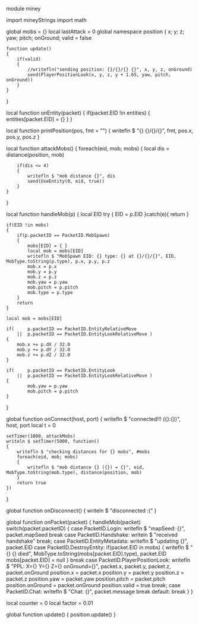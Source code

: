 module miney

import mineyStrings
import math

global mobs = {}
local lastAttack = 0
global namespace position
{
	x; y; z; yaw; pitch; onGround; valid = false
	
	function update()
	{
		if(valid)
		{
			//writefln("sending position: {}/{}/{} {}", x, y, z, onGround)
			send(PlayerPositionLook(x, y, z, y + 1.65, yaw, pitch, onGround))
		}
	}
}

local function onEntity(packet)
{
	if(packet.EID !in entities)
	{
		entities[packet.EID] = {}
	}
}

local function printPosition(pos, fmt = "")
{
	writefln $ "{} {}/{}/{}", fmt, pos.x, pos.y, pos.z
}

local function attackMobs()
{
	foreach(eid, mob; mobs)
	{
		local dis = distance(position, mob)
		
		if(dis <= 4)
		{
			writefln $ "mob distance {}", dis
			send(UseEntity(0, eid, true))
		}
	}
}

local function handleMob(p)
{
	local EID
	try
	{
		EID = p.EID
	}catch(e){ return }
	
	if(EID !in mobs)
	{
		if(p.packetID == PacketID.MobSpawn)
		{
			mobs[EID] = { }
			local mob = mobs[EID]
			writefln $ "MobSpawn EID: {} type: {} at {}/{}/{}", EID, MobType.toString(p.type), p.x, p.y, p.z
			mob.x = p.x
			mob.y = p.y
			mob.z = p.z
			mob.yaw = p.yaw
			mob.pitch = p.pitch
			mob.type = p.type
		}
		return
	}
	
	local mob = mobs[EID]
	
	if(		p.packetID == PacketID.EntityRelativeMove
		||	p.packetID == PacketID.EntityLookRelativeMove )
	{
		mob.x += p.dX / 32.0
		mob.y += p.dY / 32.0
		mob.z += p.dZ / 32.0
	}
	
	if(		p.packetID == PacketID.EntityLook
		||	p.packetID == PacketID.EntityLookRelativeMove )
	{
			mob.yaw = p.yaw
			mob.pitch = p.pitch
	}
}

global function onConnect(host, port)
{
	writefln $ "connected!!! ({}:{})", host, port
	local t = 0
	
	setTimer(1000, attackMobs)
	writeln $ setTimer(5000, function()
	{
		writefln $ "checking distances for {} mobs", #mobs
		foreach(eid, mob; mobs)
		{
			writefln $ "mob distance {} ({}) = {}", eid, MobType.toString(mob.type), distance(position, mob)
		}
		return true
	})
}

global function onDisconnect()
{
	writeln $ "disconnected :("
}

global function onPacket(packet)
{
	handleMob(packet)
	switch(packet.packetID)
	{
		case PacketID.Login:
			writefln $ "mapSeed: {}", packet.mapSeed
			break
		case PacketID.Handshake:
			writeln $ "received handshake"
			break;
		case PacketID.EntityMetadata:
			writefln $ "updating {}", packet.EID
		case PacketID.DestroyEntity:
			if(packet.EID in mobs)
			{
				writefln $ "{} {} died", MobType.toString(mobs[packet.EID].type), packet.EID
				mobs[packet.EID] = null
			}
			break
		case PacketID.PlayerPositionLook:
			writefln $ "PPL: X={} Y={} Z={} onGround={}", packet.x, packet.y, packet.z, packet.onGround
			position.x = packet.x
			position.y = packet.y
			position.z = packet.z
			position.yaw = packet.yaw
			position.pitch = packet.pitch
			position.onGround = packet.onGround
			position.valid = true
			break;
		case PacketID.Chat:
			writefln $ "Chat: {}", packet.message
			break
		default:
			break
	}
}

local counter = 0
local factor = 0.01

global function update()
{
	position.update()
}